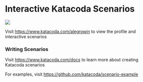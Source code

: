# Interactive Katacoda Scenarios

[![](http://shields.katacoda.com/katacoda/alegrowin/count.svg)](https://www.katacoda.com/alegrowin "Get your profile on Katacoda.com")

Visit https://www.katacoda.com/alegrowin to view the profile and interactive scenarios

### Writing Scenarios
Visit https://www.katacoda.com/docs to learn more about creating Katacoda scenarios

For examples, visit https://github.com/katacoda/scenario-example
